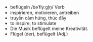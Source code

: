 - beflügeln	/bəˈflyːɡl̩n̩/	Verb	
- inspirieren, motivieren, antreiben	
- truyền cảm hứng, thúc đẩy	
- to inspire, to stimulate	
- Die Musik beflügelt meine Kreativität.	
- Flügel (der), beflügelt (Adj.)